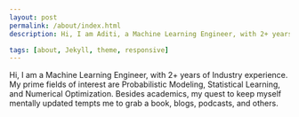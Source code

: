 ```yaml
---
layout: post
permalink: /about/index.html
description: Hi, I am Aditi, a Machine Learning Engineer, with 2+ years of Industry experience. My prime fields of interest are Probabilistic Modeling, Statistical Learning, and Numerical Optimization. Besides academics, my quest to keep myself mentally updated tempts me to grab a book, blogs, podcasts, and others. 

tags: [about, Jekyll, theme, responsive]
---
```


Hi, I am a Machine Learning Engineer, with 2+ years of Industry experience. My prime fields of interest are Probabilistic Modeling, Statistical Learning, and Numerical Optimization. Besides academics, my quest to keep myself mentally updated tempts me to grab a book, blogs, podcasts, and others. 




